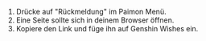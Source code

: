 1) Drücke auf "Rückmeldung" im Paimon Menü.
2) Eine Seite sollte sich in deinem Browser öffnen.
3) Kopiere den Link und füge ihn auf Genshin Wishes ein.

